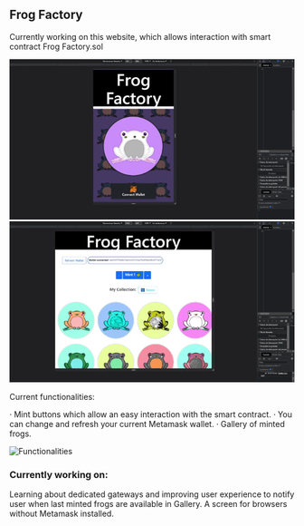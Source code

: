 ## Frog Factory

Currently working on this website, which allows interaction with smart contract Frog Factory.sol


![Responsive Design](https://github.com/widroz/FrogFactory/blob/master/public/frogfactoryrecorded%20(1).gif)
![Responsive Design 2](https://github.com/widroz/FrogFactory/blob/master/public/frogfactoryrecorded%20(2).gif)

Current functionalities:

· Mint buttons which allow an easy interaction with the smart contract.
· You can change and refresh your current Metamask wallet.
· Gallery of minted frogs.

![Functionalities](https://github.com/widroz/FrogFactory/blob/master/public/frogfactoryrecorded%20(4).gif)



### Currently working on:

Learning about dedicated gateways and improving user experience to notify user when last minted frogs are available in Gallery.
A screen for browsers without Metamask installed.

